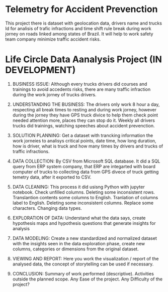 # Telemetry for Accident Prevenction

This project there is dataset with geolocation data, drivers name and trucks Id  for analisis of trafic infractions and time shift rule break during work jorney
on roads linked among states of Brazil.
It will help to work safety team company minimize traffic accident risks. 

# Life Circle Data Aanalysis Project (IN DEVELOPMENT)

1. BUSINESS ISSUE:
Although every trucks drivers did courses and trainings to avoid accedents risks, there are many traffic infraction during the work jorney of trucks drivers.  

2. UNDERSTANDING THE BUSINESS:
The drivers only work 8 hour a day, respecting all break times to resting and during work jorney, however during the jorney they have GPS truck divice to help them check point
needed attention more, places they can stop do it.
Weekly all drivers trucks did trainings, watching speeches about accident prevenction.     

3. SOLUTION PLANNING:
Get a dataset with trancking information the work jorneies to analisys critical points, date time, how long duration, how is driver, what is truck and 
how many times by drivers and trucks of traffic infractions.  

4. DATA COLLECTION:
By CSV from Microsoft SQL database. 
It did a SQL query from ERP system company, that ERP are integarted with board computer of trucks to collecting data from GPS divece of truck getting temetry data,
after it exported to CSV.

5. DATA CLEANING:
This process it did usisng Python with jupyter notebook.
Check unfilled columns. 
Deleting some inconsistent rows. 
Translantion contents some columns to English.
Tranlation of columns label to English.
Deleting some inconsistent columns. 
Replace some characters.
Changing data types.

6. EXPLORATION OF DATA:
Understand what the data says, create hypothesis maps and hypothesis questions that generate insights for analysis

7. DATA MODELING:
Create a new standardized and normalized dataset with the insights seen in the data exploration phase, create new columns, 
categories or dimensions from the original dataset.

8. VIEWING AND REPORT:
Here you work the visualization / report of the analysed data, the concept of storytelling can be used if necessary.

9. CONCLUSION:
Summary of work performed (descriptive).
Activities outside the planned scope.
Any Ease of the project.
Any Difficulty of the project?



   
